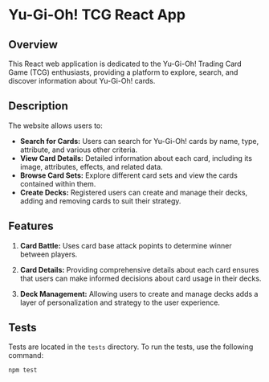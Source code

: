 # Yu-Gi-Oh! TCG React App

## Overview

This React web application is dedicated to the Yu-Gi-Oh! Trading Card Game (TCG) enthusiasts, providing a platform to explore, search, and discover information about Yu-Gi-Oh! cards.

## Description

The website allows users to:

- **Search for Cards:** Users can search for Yu-Gi-Oh! cards by name, type, attribute, and various other criteria.
- **View Card Details:** Detailed information about each card, including its image, attributes, effects, and related data.
- **Browse Card Sets:** Explore different card sets and view the cards contained within them.
- **Create Decks:** Registered users can create and manage their decks, adding and removing cards to suit their strategy.

## Features

1. **Card Battle:** Uses card base attack popints to determine winner between players.
   
2. **Card Details:** Providing comprehensive details about each card ensures that users can make informed decisions about card usage in their decks.

3. **Deck Management:** Allowing users to create and manage decks adds a layer of personalization and strategy to the user experience.

## Tests

Tests are located in the `tests` directory. To run the tests, use the following command:

```bash
npm test
